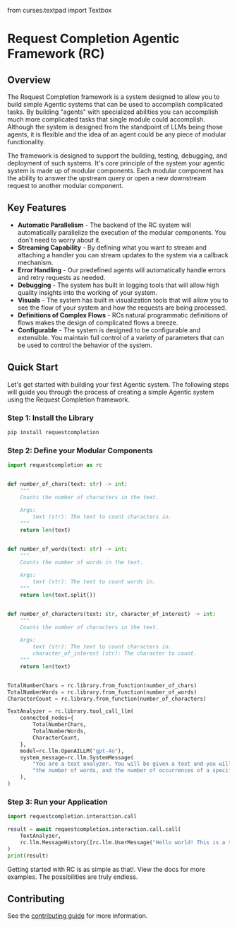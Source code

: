 from curses.textpad import Textbox

# Request Completion Agentic Framework (RC)

## Overview

The Request Completion framework is a system designed to allow you to build simple Agentic systems that can be used to
accomplish complicated tasks. By building "agents" with specialized abilities you can accomplish much more complicated
tasks that single module could accomplish. Although the system is designed from the standpoint of LLMs being those
agents,
it is flexible and the idea of an agent could be any piece of modular functionality.

The framework is designed to support the building, testing, debugging, and deployment of
such systems. It's core principle of the system your agentic system is made up of modular components.
Each modular component has the ability to answer the upstream query or open a new downstream request
to another modular component.

## Key Features

- **Automatic Parallelism** - The backend of the RC system will automatically parallelize the execution of the modular
  components. You don't need to worry about it.
- **Streaming Capability** - By defining what you want to stream and attaching a handler you can stream updates to the
  system via a callback mechanism.
- **Error Handling** - Our predefined agents will automatically handle errors and retry requests as needed.
- **Debugging** - The system has built in logging tools that will allow high quality insights into the working of your
  system.
- **Visuals** - The system has built in visualization tools that will allow you to see the flow of your system and how
  the
  requests are being processed.
- **Definitions of Complex Flows** - RCs natural programmatic definitions of flows makes the design of complicated flows
  a breeze.
- **Configurable** - The system is designed to be configurable and extensible. You maintain full control of a variety of
  parameters that can be used to control the behavior of the system.

## Quick Start

Let's get started with building your first Agentic system. The following steps will guide you through the process of
creating a simple Agentic system using the Request Completion framework.

### Step 1: Install the Library

```bash
pip install requestcompletion
```

### Step 2: Define your Modular Components

```python
import requestcompletion as rc


def number_of_chars(text: str) -> int:
    """
    Counts the number of characters in the text.
    
    Args:
        text (str): The text to count characters in.
    """
    return len(text)


def number_of_words(text: str) -> int:
    """
    Counts the number of words in the text.
    
    Args:
        text (str): The text to count words in.
    """
    return len(text.split())


def number_of_characters(text: str, character_of_interest) -> int:
    """
    Counts the number of characters in the text.
    
    Args:
        text (str): The text to count characters in.
        character_of_interest (str): The character to count.
    """
    return len(text)


TotalNumberChars = rc.library.from_function(number_of_chars)
TotalNumberWords = rc.library.from_function(number_of_words)
CharacterCount = rc.library.from_function(number_of_characters)

TextAnalyzer = rc.library.tool_call_llm(
    connected_nodes={
        TotalNumberChars,
        TotalNumberWords,
        CharacterCount,
    },
    model=rc.llm.OpenAILLM("gpt-4o"),
    system_message=rc.llm.SystemMessage(
        "You are a text analyzer. You will be given a text and you will return the number of characters, "
        "the number of words, and the number of occurrences of a specific character in the text."
    ),
)
```

### Step 3: Run your Application

```python
import requestcompletion.interaction.call

result = await requestcompletion.interaction.call.call(
    TextAnalyzer,
    rc.llm.MessageHistory([rc.llm.UserMessage("Hello world! This is a test of the Request Completion framework.")])
)
print(result)
```

Getting started with RC is as simple as that!. View the docs for more examples. The possibilities are truly endless.

## Contributing

See the [contributing guide](./CONTRIBUTING.md) for more information.
